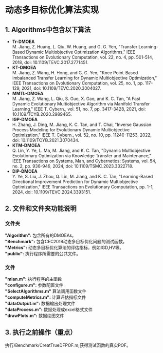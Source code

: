 # 动态多目标优化算法实现 
## 1. Algorithms中包含以下算法
* **Tr-DMOEA** <br>
  M. Jiang, Z. Huang, L. Qiu, W. Huang, and G. G. Yen, "Transfer Learning-Based Dynamic Multiobjective Optimization Algorithms," IEEE Transactions on Evolutionary Computation, vol. 22, no. 4, pp. 501-514, 2018, doi: 10.1109/TEVC.2017.2771451.
* **KT-DMOEA** <br>
  M. Jiang, Z. Wang, H. Hong, and G. G. Yen, "Knee Point-Based Imbalanced Transfer Learning for Dynamic Multiobjective Optimization," IEEE Transactions on Evolutionary Computation, vol. 25, no. 1, pp. 117-129, 2021, doi: 10.1109/TEVC.2020.3004027.
* **MMTL-DMOEA** <br>
  M. Jiang, Z. Wang, L. Qiu, S. Guo, X. Gao, and K. C. Tan, "A Fast Dynamic Evolutionary Multiobjective Algorithm via Manifold Transfer Learning," IEEE T. Cybern., vol. 51, no. 7, pp. 3417-3428, 2021, doi: 10.1109/TCYB.2020.2989465.
* **IGP-DMOEA** <br>
  H. Zhang, J. Ding, M. Jiang, K. C. Tan, and T. Chai, "Inverse Gaussian Process Modeling for Evolutionary Dynamic Multiobjective Optimization," IEEE T. Cybern., vol. 52, no. 10, pp. 11240-11253, 2022, doi: 10.1109/TCYB.2021.3070434.
* **KTM-DMOEA** <br>
  Q. Lin, Y. Ye, L. Ma, M. Jiang, and K. C. Tan, "Dynamic Multiobjective Evolutionary Optimization via Knowledge Transfer and Maintenance," IEEE Transactions on Systems, Man, and Cybernetics: Systems, vol. 54, no. 2, pp. 936-949, 2024, doi: 10.1109/TSMC.2023.3322718.
* **DIP-DMOEA** <br>
  Y. Ye, S. Liu, J. Zhou, Q. Lin, M. Jiang, and K. C. Tan, "Learning-Based Directional Improvement Prediction for Dynamic Multiobjective Optimization," IEEE Transactions on Evolutionary Computation, pp. 1-1, 2024, doi: 10.1109/TEVC.2024.3393151.
## 2. 文件和文件夹功能说明
### 文件夹
 **"Algorithm":** 包含所有的DMOEAs。 <br>
 **"Benchmark":** 包含CEC2018动态多目标优化问题的测试函数。 <br>
 **"Metrics":**  动态多目标优化算法的评估指标，例如IGD,HV等。 <br>
 **"public":** 执行程序所需要的公共文件。 <br>
### 文件
**"mian.m":** 执行程序的主函数 <br>
**"configure.m":** 参数配置文件 <br>
**"SelectAlgorithms.m"** 算法调用函数文件 <br>
**"computeMetrics.m":** 计算评估指标文件 <br>
**"dataOutput.m":** 数据输出处理文件 <br>
**"dataProcess.m":** 数据处理成excel格式文件 <br>
**"drawPlots.m":** 数据绘图文件 <br>
## 3. 执行之前操作（重点）
执行/Benchmark/CreatTrueDFPOF.m,获得测试函数的真实POF。
